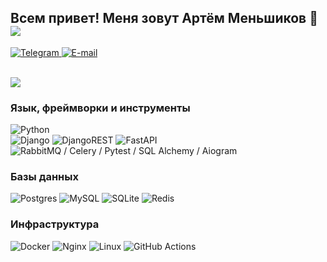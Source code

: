 ## Всем привет! Меня зовут Артём Меньшиков 👋 ![](https://komarev.com/ghpvc/?username=a-menshikov)

<div id="badges">
  <a href="https://t.me/Menshikov_AS" target="blank">
    <img src="https://img.shields.io/badge/Telegram-2CA5E0?style=for-the-badge&logo=telegram&logoColor=white" alt="Telegram"/>
  </a>
  <a href="mailto:a.menshikov1989@gmail.com" target="blank">
    <img src="https://img.shields.io/badge/Gmail-D14836?style=for-the-badge&logo=gmail&logoColor=white" alt="E-mail"/>
  </a>
</div>

<div><br></div>

![](https://github-profile-summary-cards.vercel.app/api/cards/stats?username=a-menshikov&theme=github_dark)

### Язык, фреймворки и инструменты

![Python](https://img.shields.io/badge/python-3670A0?style=for-the-badge&logo=python&logoColor=ffdd54)  
![Django](https://img.shields.io/badge/django-%23092E20.svg?style=for-the-badge&logo=django&logoColor=white) ![DjangoREST](https://img.shields.io/badge/DJANGO-REST-ff1709?style=for-the-badge&logo=django&logoColor=white&color=ff1709&labelColor=gray) ![FastAPI](https://img.shields.io/badge/FastAPI-005571?style=for-the-badge&logo=fastapi)  
![RabbitMQ](https://img.shields.io/badge/Rabbitmq-FF6600?style=for-the-badge&logo=rabbitmq&logoColor=white) / Celery / Pytest / SQL Alchemy / Aiogram

### Базы данных

![Postgres](https://img.shields.io/badge/postgres-%23316192.svg?style=for-the-badge&logo=postgresql&logoColor=white) ![MySQL](https://img.shields.io/badge/mysql-%2300f.svg?style=for-the-badge&logo=mysql&logoColor=white) ![SQLite](https://img.shields.io/badge/sqlite-%2307405e.svg?style=for-the-badge&logo=sqlite&logoColor=white) ![Redis](https://img.shields.io/badge/redis-%23DD0031.svg?style=for-the-badge&logo=redis&logoColor=white)

### Инфраструктура

![Docker](https://img.shields.io/badge/docker-%230db7ed.svg?style=for-the-badge&logo=docker&logoColor=white) ![Nginx](https://img.shields.io/badge/nginx-%23009639.svg?style=for-the-badge&logo=nginx&logoColor=white) ![Linux](https://img.shields.io/badge/Linux-FCC624?style=for-the-badge&logo=linux&logoColor=black) ![GitHub Actions](https://img.shields.io/badge/github%20actions-%232671E5.svg?style=for-the-badge&logo=githubactions&logoColor=white)
